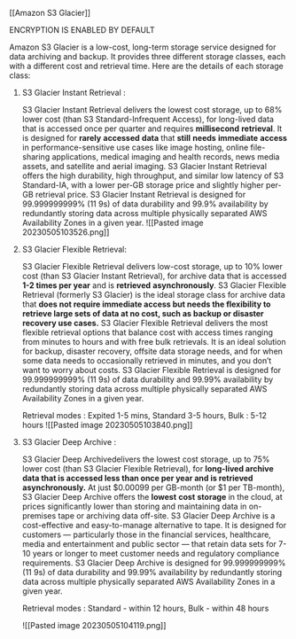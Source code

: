 [[Amazon S3 Glacier]]

ENCRYPTION IS ENABLED BY DEFAULT 

Amazon S3 Glacier is a low-cost, long-term storage service designed for data archiving and backup. It provides three different storage classes, each with a different cost and retrieval time. Here are the details of each storage class:

1. S3 Glacier Instant Retrieval : 

	S3 Glacier Instant Retrieval delivers the lowest cost storage, up to 68% lower cost (than S3 Standard-Infrequent Access), for long-lived data that is accessed once per quarter and requires **millisecond** **retrieval**. It is designed for **rarely** **accessed** **data** that **still** **needs** **immediate** **access** in performance-sensitive use cases like image hosting, online file-sharing applications, medical imaging and health records, news media assets, and satellite and aerial imaging. S3 Glacier Instant Retrieval offers the high durability, high throughput, and similar low latency of S3 Standard-IA, with a lower per-GB storage price and slightly higher per-GB retrieval price. S3 Glacier Instant Retrieval is designed for 99.999999999% (11 9s) of data durability and 99.9% availability by redundantly storing data across multiple physically separated AWS Availability Zones in a given year.
	![[Pasted image 20230505103526.png]]

2. S3 Glacier Flexible Retrieval:
	
	S3 Glacier Flexible Retrieval delivers low-cost storage, up to 10% lower cost (than S3 Glacier Instant Retrieval), for archive data that is accessed **1-2 times per year** and is **retrieved** **asynchronously**. S3 Glacier Flexible Retrieval (formerly S3 Glacier) is the ideal storage class for archive data that **does not require immediate access but needs the flexibility to retrieve large sets of data at no cost, such as backup or disaster recovery use cases.** S3 Glacier Flexible Retrieval delivers the most flexible retrieval options that balance cost with access times ranging from minutes to hours and with free bulk retrievals. It is an ideal solution for backup, disaster recovery, offsite data storage needs, and for when some data needs to occasionally retrieved in minutes, and you don’t want to worry about costs. S3 Glacier Flexible Retrieval is designed for 99.999999999% (11 9s) of data durability and 99.99% availability by redundantly storing data across multiple physically separated AWS Availability Zones in a given year.

	Retrieval modes : Expited 1-5 mins, Standard 3-5 hours, Bulk : 5-12 hours
	![[Pasted image 20230505103840.png]]

3. S3 Glacier Deep Archive : 
	
	S3 Glacier Deep Archivedelivers the lowest cost storage, up to 75% lower cost (than S3 Glacier Flexible Retrieval), for **long-lived archive data that is accessed less than once per year and is retrieved asynchronously.** At just $0.00099 per GB-month (or $1 per TB-month), S3 Glacier Deep Archive offers the **lowest** **cost** **storage** in the cloud, at prices significantly lower than storing and maintaining data in on-premises tape or archiving data off-site. S3 Glacier Deep Archive is a cost-effective and easy-to-manage alternative to tape. It is designed for customers — particularly those in the financial services, healthcare, media and entertainment and public sector — that retain data sets for 7-10 years or longer to meet customer needs and regulatory compliance requirements. S3 Glacier Deep Archive is designed for 99.999999999% (11 9s) of data durability and 99.99% availability by redundantly storing data across multiple physically separated AWS Availability Zones in a given year.

	Retrieval modes : Standard - within 12 hours, Bulk - within 48 hours 

	![[Pasted image 20230505104119.png]]

